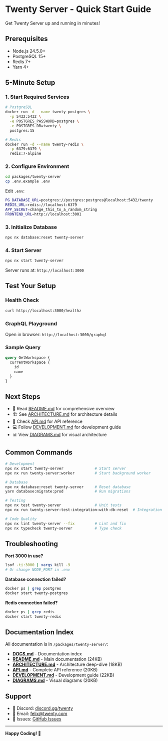 # Twenty Server - Quick Start Guide

Get Twenty Server up and running in minutes!

## Prerequisites

- Node.js 24.5.0+
- PostgreSQL 15+
- Redis 7+
- Yarn 4+

## 5-Minute Setup

### 1. Start Required Services

```bash
# PostgreSQL
docker run -d --name twenty-postgres \
  -p 5432:5432 \
  -e POSTGRES_PASSWORD=postgres \
  -e POSTGRES_DB=twenty \
  postgres:15

# Redis
docker run -d --name twenty-redis \
  -p 6379:6379 \
  redis:7-alpine
```

### 2. Configure Environment

```bash
cd packages/twenty-server
cp .env.example .env
```

Edit `.env`:
```bash
PG_DATABASE_URL=postgres://postgres:postgres@localhost:5432/twenty
REDIS_URL=redis://localhost:6379
APP_SECRET=change_this_to_a_random_string
FRONTEND_URL=http://localhost:3001
```

### 3. Initialize Database

```bash
npx nx database:reset twenty-server
```

### 4. Start Server

```bash
npx nx start twenty-server
```

Server runs at: `http://localhost:3000`

## Test Your Setup

### Health Check
```bash
curl http://localhost:3000/healthz
```

### GraphQL Playground
Open in browser: `http://localhost:3000/graphql`

### Sample Query
```graphql
query GetWorkspace {
  currentWorkspace {
    id
    name
  }
}
```

## Next Steps

- 📖 Read [README.md](./README.md) for comprehensive overview
- 🏗️ See [ARCHITECTURE.md](./ARCHITECTURE.md) for architecture details
- 🔌 Check [API.md](./API.md) for API reference
- 💻 Follow [DEVELOPMENT.md](./DEVELOPMENT.md) for development guide
- 📊 View [DIAGRAMS.md](./DIAGRAMS.md) for visual architecture

## Common Commands

```bash
# Development
npx nx start twenty-server              # Start server
npx nx run twenty-server:worker         # Start background worker

# Database
npx nx database:reset twenty-server     # Reset database
yarn database:migrate:prod              # Run migrations

# Testing
npx nx test twenty-server               # Unit tests
npx nx run twenty-server:test:integration:with-db-reset  # Integration tests

# Code Quality
npx nx lint twenty-server --fix         # Lint and fix
npx nx typecheck twenty-server          # Type check
```

## Troubleshooting

**Port 3000 in use?**
```bash
lsof -ti:3000 | xargs kill -9
# Or change NODE_PORT in .env
```

**Database connection failed?**
```bash
docker ps | grep postgres
docker start twenty-postgres
```

**Redis connection failed?**
```bash
docker ps | grep redis
docker start twenty-redis
```

## Documentation Index

All documentation is in `/packages/twenty-server/`:

- **[DOCS.md](./DOCS.md)** - Documentation index
- **[README.md](./README.md)** - Main documentation (24KB)
- **[ARCHITECTURE.md](./ARCHITECTURE.md)** - Architecture deep-dive (18KB)
- **[API.md](./API.md)** - Complete API reference (20KB)
- **[DEVELOPMENT.md](./DEVELOPMENT.md)** - Development guide (22KB)
- **[DIAGRAMS.md](./DIAGRAMS.md)** - Visual diagrams (20KB)

## Support

- 💬 Discord: [discord.gg/twenty](https://discord.gg/twenty)
- 📧 Email: felix@twenty.com
- 🐛 Issues: [GitHub Issues](https://github.com/twentyhq/twenty/issues)

---

**Happy Coding! 🚀**
